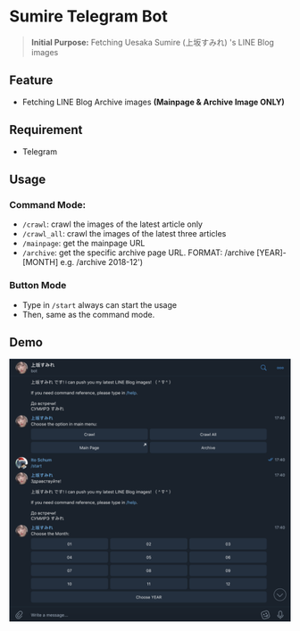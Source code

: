 # Sumire Telegram Bot
> **Initial Purpose:** Fetching Uesaka Sumire (上坂すみれ) 's LINE Blog images

## Feature
- Fetching LINE Blog Archive images **(Mainpage & Archive Image ONLY)**

## Requirement
- Telegram

## Usage

### Command Mode:
- `/crawl`: crawl the images of the latest article only
- `/crawl_all`: crawl the images of the latest three articles
- `/mainpage`: get the mainpage URL
- `/archive`: get the specific archive page URL. FORMAT: /archive [YEAR]-[MONTH] e.g. /archive 2018-12')

### Button Mode
- Type in `/start` always can start the usage<br>
- Then, same as the command mode.

## Demo
![demo.png](media/demo.png)


